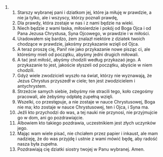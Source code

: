 <ol>
  <li>
    <ol>
      <li>Starszy wybranej pani i dziatkom jej, które ja miłuję w prawdzie, a nie ja tylko, ale i wszyscy, którzy poznali prawdę,</li>
      <li>Dla prawdy, która zostaje w nas i z nami będzie na wieki.</li>
      <li>Niech będzie z wami łaska, miłosierdzie i pokój od Boga Ojca i od Pana Jezusa Chrystusa, Syna Ojcowego, w prawdzie i w miłości.</li>
      <li>Uradowałem się bardzo, żem znalazł niektóre z dziatek twoich chodzące w prawdzie, jakośmy przykazanie wzięli od Ojca.</li>
      <li>A teraz proszę cię, Pani! nie jako przykazanie nowe pisząc ci, ale któreśmy mieli od początku, abyśmy jedni drugich miłowali.</li>
      <li>A tać jest miłość, abyśmy chodzili według przykazaó jego. A przykazanie to jest, jakoście słyszeli od początku, abyście w niem chodzili.</li>
      <li>Gdyż wiele zwodzicieli wyszło na świat, którzy nie wyznawają, że Jezus Chrystus przyszedł w ciele; ten jest zwodzicielem i antychrystem.</li>
      <li>Strzeżcie samych siebie, żebyśmy nie stracili tego, koło czegośmy pracowali, ale żebyśmy odpłatę zupełną wzięli.</li>
      <li>Wszelki, co przestępuje, a nie zostaje w nauce Chrystusowej, Boga nie ma; kto zostaje w nauce Chrystusowej, ten i Ojca, i Syna ma.</li>
      <li>Jeźli kto przychodzi do was, a tej nauki nie przynosi, nie przyjmujcie go w dom, ani go pozdrawiajcie.</li>
      <li>Albowiem kto takiego pozdrawia, uczestnikiem jest złych uczynków jego.</li>
      <li>Mając wam wiele pisać, nie chciałem przez papier i inkaust, ale mam nadzieję, że do was przyjdę i ustnie z wami mówić będę, aby radość nasza była zupełna.</li>
      <li>Pozdrawiają cię dziatki siostry twojej w Panu wybranej. Amen.</li>
    </ol>
  </li>
</ol>